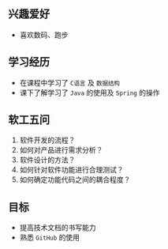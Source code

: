 ## 兴趣爱好
- 喜欢数码、跑步

## 学习经历
- 在课程中学习了 `C语言` 及 `数据结构`
- 课下了解学习了 `Java` 的使用及 `Spring` 的操作

## 软工五问
1. 软件开发的流程？
2. 如何对产品进行需求分析？
3. 软件设计的方法？
4. 如何针对软件功能进行合理测试？
5. 如何确定功能代码之间的耦合程度？

## 目标
- 提高技术文档的书写能力
- 熟悉 `GitHub` 的使用
